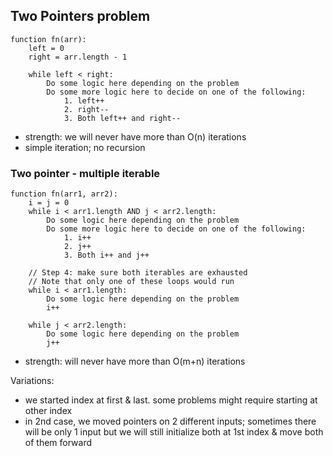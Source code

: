 ## Two Pointers problem
```
function fn(arr):
    left = 0
    right = arr.length - 1

    while left < right:
        Do some logic here depending on the problem
        Do some more logic here to decide on one of the following:
            1. left++
            2. right--
            3. Both left++ and right--
```
- strength: we will never have more than O(n) iterations
- simple iteration; no recursion

### Two pointer - multiple iterable

```
function fn(arr1, arr2):
    i = j = 0
    while i < arr1.length AND j < arr2.length:
        Do some logic here depending on the problem
        Do some more logic here to decide on one of the following:
            1. i++
            2. j++
            3. Both i++ and j++

    // Step 4: make sure both iterables are exhausted
    // Note that only one of these loops would run
    while i < arr1.length:
        Do some logic here depending on the problem
        i++

    while j < arr2.length:
        Do some logic here depending on the problem
        j++
```
- strength: will never have more than O(m+n) iterations

Variations:
- we started index at first & last. some problems might require starting at other index
- in 2nd case, we moved pointers on 2 different inputs; sometimes there will be only 1 input but we will still initialize both at 1st index & move both of them forward